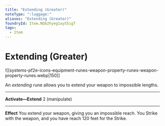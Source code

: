 ```yaml
---
title: "Extending (Greater)"
noteType: ":luggage:"
aliases: "Extending (Greater)"
foundryId: Item.NQb2hyeg1ayS5igT
tags:
  - Item
---
```


# Extending (Greater)
![[systems-pf2e-icons-equipment-runes-weapon-property-runes-weapon-property-runes.webp|150]]

An _extending_ rune allows you to extend your weapon to impossible lengths.

* * *

**Activate—Extend** 2 (manipulate)

* * *

**Effect** You extend your weapon, giving you an impossible reach. You Strike with the weapon, and you have reach 120 feet for the Strike.
